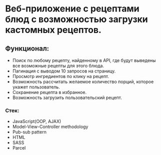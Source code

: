 # Веб-приложение с рецептами блюд с возможностью загрузки кастомных рецептов.

## Функционал:

- Поиск по любому рецепту, найденному в API, где будут выведены все возможные рецепты для этого блюда.
- Пагинация с выводом 10 запросов на страницу.
- Просмотр ингредиентов по клику на рецепт.
- Возможность рассчитать желаемое количество порций, которое укажет пользователь.
- Сохранение рецепта в избранное.
- Возможность загрузить пользовательский рецепт.

### Стек:

- JavaScript(OOP, AJAX)
- Model-View-Controller methodology
- Pub-sub pattern
- HTML
- SASS
- Parcel

